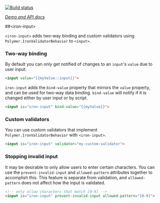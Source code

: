 
<!---

This README is automatically generated from the comments in these files:
iron-input.html

Edit those files, and our readme bot will duplicate them over here!
Edit this file, and the bot will squash your changes :)

The bot does some handling of markdown. Please file a bug if it does the wrong
thing! https://github.com/PolymerLabs/tedium/issues

-->

[![Build status](https://travis-ci.org/PolymerElements/iron-input.svg?branch=master)](https://travis-ci.org/PolymerElements/iron-input)

_[Demo and API docs](https://elements.polymer-project.org/elements/iron-input)_


##&lt;iron-input&gt;

`<iron-input>` adds two-way binding and custom validators using `Polymer.IronValidatorBehavior`
to `<input>`.

### Two-way binding

By default you can only get notified of changes to an `input`'s `value` due to user input:

```html
<input value="{{myValue::input}}">
```

`iron-input` adds the `bind-value` property that mirrors the `value` property, and can be used
for two-way data binding. `bind-value` will notify if it is changed either by user input or by script.

```html
<input is="iron-input" bind-value="{{myValue}}">
```

### Custom validators

You can use custom validators that implement `Polymer.IronValidatorBehavior` with `<iron-input>`.

```html
<input is="iron-input" validator="my-custom-validator">
```

### Stopping invalid input

It may be desirable to only allow users to enter certain characters. You can use the
`prevent-invalid-input` and `allowed-pattern` attributes together to accomplish this. This feature
is separate from validation, and `allowed-pattern` does not affect how the input is validated.

```html
<!-- only allow characters that match [0-9] -->
<input is="iron-input" prevent-invalid-input allowed-pattern="[0-9]">
```



